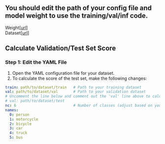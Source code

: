 ## You should edit the path of your config file and model weight to use the training/val/inf code.

Weight[[url](https://drive.google.com/file/d/1UexfSHYXq6nkm3d0ILm1GKqgJ8pPhGFB/view?usp=sharing)]  
Dataset[[url](https://drive.google.com/drive/folders/1FCTkbf6wC6T-gBGs22uvkfbtqpuJS8L9?usp=sharing)]


## Calculate Validation/Test Set Score

### Step 1: Edit the YAML File
1. Open the YAML configuration file for your dataset.
2. To calculate the score of the test set, make the following changes:

```yaml
train: path/to/dataset/train   # Path to your training dataset
val: path/to/dataset/val       # Path to your validation dataset
# Uncomment the line below and comment out the 'val' line above to calculate test set score
# val: path/to/dataset/test
nc: 6                          # Number of classes (adjust based on your dataset)
names:
  0: person
  1: motorcycle
  2: bicycle
  3: car
  4: truck
  5: bus

